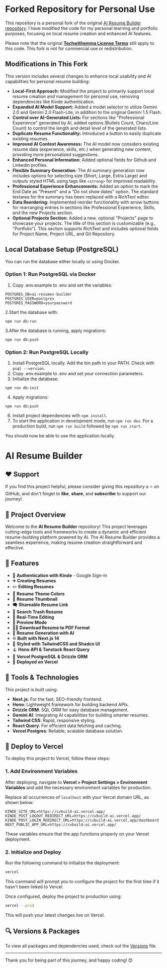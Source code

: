 # Forked Repository for Personal Use

This repository is a personal fork of the original [AI Resume Builder repository](https://github.com/TechWithEmmaYT/AI-Resumes-Builder). I have modified the code for my personal learning and portfolio purposes, focusing on local resume creation and enhanced AI features.

Please note that the original **[Techwithemma License Terms](TECHWITHEMMA-LICENSE.md)** still apply to this code. This fork is not for commercial use or redistribution.

## Modifications in This Fork

This version includes several changes to enhance local usability and AI capabilities for personal resume building:

* **Local-First Approach:** Modified the project to primarily support local resume creation and management for personal use, removing dependencies like Kinde authentication.
* **Expanded AI Model Support:** Added a model selector to utilize Gemini 2.0 and Gemini 2.0 Flash-Lite, in addition to the original Gemini 1.5 Flash.
* **Control over AI-Generated Lists:** For sections like "Professional Experience" generated by AI, added options (Bullets Count, Chars/Line Count) to control the length and detail level of the generated lists.
* **Duplicate Resume Functionality:** Introduced a button to easily duplicate existing resumes.
* **Improved AI Context Awareness:** The AI model now considers existing resume data (experience, skills, etc.) when generating new content, providing more personalized suggestions.
* **Enhanced Personal Information:** Added optional fields for Github and Linkedin profiles.
* **Flexible Summary Generation:** The AI summary generation now includes options for selecting size (Short, Large, Extra Large) and outputs styled HTML using tags like `<strong>` for improved readability.
* **Professional Experience Enhancements:** Added an option to mark the End Date as "Present" and a "Do not show dates" option. The standard textarea for the summary has been replaced with a RichText editor.
* **Data Reordering:** Implemented reorder functionality with arrow buttons for rearranging entries in sections like Professional Experience, Skills, and the new Projects section.
* **Optional Projects Section:** Added a new, optional "Projects" page to showcase your projects. The title of this section is customizable (e.g., "Portfolio"). This section supports RichText and includes optional fields for Project Name, Project URL, and Git Repository.

## Local Database Setup (PostgreSQL)

You can run the database either locally or using Docker.

### Option 1: Run PostgreSQL via Docker

1. Copy .env.example to .env and set the variables:

```shell
POSTGRES_DB=ai-resumes-builder
POSTGRES_USER=postgres
POSTGRES_PASSWORD=yourpassword
```

2.Start the database with:

```shell
npm run db:run
```

3.After the database is running, apply migrations:

```shell
npm run db:push
```

### Option 2: Run PostgreSQL Locally

1. Install PostgreSQL locally. Add the bin path to your PATH. Check with `psql --version`.
2. Copy .env.example to .env and set your connection parameters.
3. Initialize the database:

```shell
npm run db:init
```

4. Apply migrations:

```shell
npm run db:push
```

6. Install project dependencies with `npm install`.
7. To start the application in development mode, run `npm run dev`. For a production build, run `npm run build` followed by `npm run start`.

You should now be able to use the application locally.

# AI Resume Builder

## ❤️ Support

If you find this project helpful, please consider giving this repository a ⭐️ on GitHub, and don't forget to **like**, **share**, and **subscribe** to support our journey!

## 📌 Project Overview

Welcome to the **AI Resume Builder** repository! This project leverages cutting-edge tools and frameworks to create a dynamic and efficient resume-building platform powered by AI. The AI Resume Builder provides a seamless experience, making resume creation straightforward and effective.

## 🌟 Features

- 🔐 **Authentication with Kinde** - Google Sign-In
- ➕ **Creating Resumes**
- ✏️ **Editing Resumes**
- 🎨 **Resume Theme Colors**
- 📸 **Resume Thumbnail**
- 🗨️ **Shareable Resume Link**
- 🔎 **Search Trash Resume**
- 📡 **Real-Time Editing**
- 🔗 **Preview Mode**
- 👨‍💻 **Download Resume to PDF Format**
- 🤖 **Resume Generation with AI**
- 🌐 **Built with Next.js 14**
- 🎨 **Styled with TailwindCSS and Shadcn UI**
- 🪝 **Hono API & Tanstack React Query**
- 💾 **Vercel PostgreSQL & Drizzle ORM**
- 🚀 **Deployed on Vercel**

## 🚀 Tools & Technologies

This project is built using:

- **Next.js**: For the fast, SEO-friendly frontend.
- **Hono**: Lightweight framework for building backend APIs.
- **Drizzle ORM**: SQL ORM for easy database management.
- **Gemini AI**: Integrating AI capabilities for building smarter resumes.
- **Tailwind CSS**: Rapid, responsive styling.
- **React Query**: For efficient data fetching and caching.
- **Vercel Postgres**: Reliable, scalable database solution.

## 🔄 Deploy to Vercel

To deploy this project to Vercel, follow these steps:

### 1. Add Environment Variables

After deploying, navigate to **Vercel > Project Settings > Environment Variables** and add the necessary environment variables for production.

Replace all occurrences of `localhost` with your Vercel domain URL, as shown below:

```plaintext
KINDE_SITE_URL=https://cvbuild-ai.vercel.app/
KINDE_POST_LOGOUT_REDIRECT_URL=https://cvbuild-ai.vercel.app/
KINDE_POST_LOGIN_REDIRECT_URL=https://cvbuild-ai.vercel.app/dashboard
NEXT_PUBLIC_APP_URL=https://cvbuild-ai.vercel.app/
```

These variables ensure that the app functions properly on your Vercel deployment.

### 2. Initialize and Deploy

Run the following command to initialize the deployment:

```bash
vercel
```

This command will prompt you to configure the project for the first time if it hasn't been linked to Vercel.

Once configured, deploy the project to production using:

```bash
vercel --prod
```

This will push your latest changes live on Vercel.

## 🔍 Versions & Packages

To view all packages and dependencies used, check out the [Versions](versions/version.md) file.

---

Thank you for being part of this journey, and happy coding! 😊
